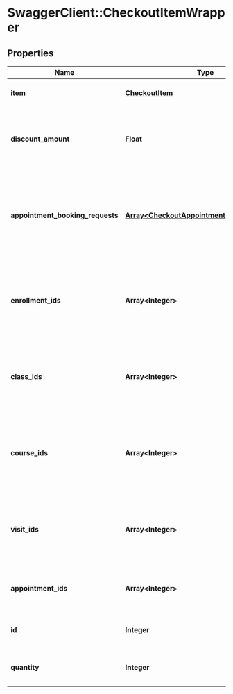 # SwaggerClient::CheckoutItemWrapper

## Properties
Name | Type | Description | Notes
------------ | ------------- | ------------- | -------------
**item** | [**CheckoutItem**](CheckoutItem.md) | Information about an item in the cart. | [optional] 
**discount_amount** | **Float** | The amount the item is discounted. This parameter is ignored for packages. | [optional] 
**appointment_booking_requests** | [**Array&lt;CheckoutAppointmentBookingRequest&gt;**](CheckoutAppointmentBookingRequest.md) | A list of appointments to be booked then paid for by this item. This parameter applies only to pricing option items. | [optional] 
**enrollment_ids** | **Array&lt;Integer&gt;** | A list of enrollment IDs that this item is to pay for. This parameter applies only to pricing option items. | [optional] 
**class_ids** | **Array&lt;Integer&gt;** | A list of class IDs that this item is to pay for. This parameter applies only to pricing option items. | [optional] 
**course_ids** | **Array&lt;Integer&gt;** | A list of course IDs that this item is to pay for. This parameter applies only to pricing option items. | [optional] 
**visit_ids** | **Array&lt;Integer&gt;** | A list of visit IDs that this item is to pay for. This parameter applies only to pricing option items. | [optional] 
**appointment_ids** | **Array&lt;Integer&gt;** | A list of appointment IDs that this item is to reconcile. | [optional] 
**id** | **Integer** | The item’s unique ID within the cart. | [optional] 
**quantity** | **Integer** | The number of this item to be purchased. | [optional] 


